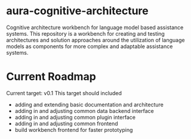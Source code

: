# aura-cognitive-architecture
Cognitive architecture workbench for language model based assistance systems. 
This repository is a workbench for creating and testing architectures and solution approaches around the utilization of language models as components for more complex and adaptable assistance systems.

# Current Roadmap
Current target: v0.1
This target should included
- adding and extending basic documentation and architecture
- adding in and adjusting common data backend interface
- adding in and adjusting common plugin interface
- adding in and adjusting common frontend
- build workbench frontend for faster prototyping